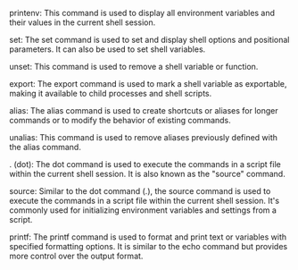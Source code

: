 printenv: This command is used to display all environment variables and their values in the current shell session.

set: The set command is used to set and display shell options and positional parameters. It can also be used to set shell variables.

unset: This command is used to remove a shell variable or function.

export: The export command is used to mark a shell variable as exportable, making it available to child processes and shell scripts.

alias: The alias command is used to create shortcuts or aliases for longer commands or to modify the behavior of existing commands.

unalias: This command is used to remove aliases previously defined with the alias command.

. (dot): The dot command is used to execute the commands in a script file within the current shell session. It is also known as the "source" command.

source: Similar to the dot command (.), the source command is used to execute the commands in a script file within the current shell session. It's commonly used for initializing environment variables and settings from a script.

printf: The printf command is used to format and print text or variables with specified formatting options. It is similar to the echo command but provides more control over the output format.